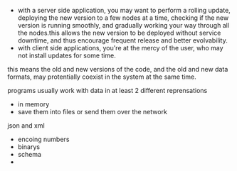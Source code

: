 - with a server side application, you may want to perform a rolling update, deploying the new version to a few nodes at a time, checking if the new version is running smoothly, and gradually working your way through all the nodes.this allows the new version to be deployed without service downtime, and thus encourage frequent release and better evolvability.
- with client side applications, you're at the mercy of the user, who may not install updates for some time.

this means the old and new versions of the code, and the old and new data formats, may protentially coexist in the system at the same time.

programs usually work with data in at least 2 different reprensations
- in memory
- save them into files or send them over the network

json and xml
- encoing numbers
- binarys
- schema
- 
